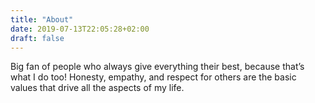 ```yaml
---
title: "About"
date: 2019-07-13T22:05:28+02:00
draft: false
---
```


Big fan of people who always give everything their best, because that’s what I do too! Honesty, empathy, and respect for others are the basic values that drive all the aspects of my life.
